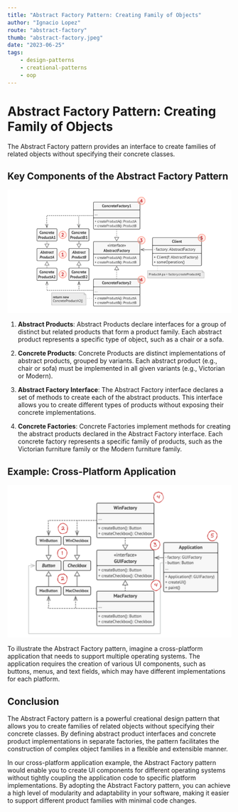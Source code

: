 ```yaml
---
title: "Abstract Factory Pattern: Creating Family of Objects"
author: "Ignacio Lopez"
route: "abstract-factory"
thumb: "abstract-factory.jpeg"
date: "2023-06-25"
tags:
    - design-patterns
    - creational-patterns
    - oop
---
```


# Abstract Factory Pattern: Creating Family of Objects

The Abstract Factory pattern provides an interface to create families of related objects without specifying their concrete classes.

## Key Components of the Abstract Factory Pattern

![](./images/abstract-factory-structure.png)

1.  **Abstract Products**: Abstract Products declare interfaces for a group of distinct but related products that form a product family. Each abstract product represents a specific type of object, such as a chair or a sofa.

2.  **Concrete Products**: Concrete Products are distinct implementations of abstract products, grouped by variants. Each abstract product (e.g., chair or sofa) must be implemented in all given variants (e.g., Victorian or Modern).

3.  **Abstract Factory Interface**: The Abstract Factory interface declares a set of methods to create each of the abstract products. This interface allows you to create different types of products without exposing their concrete implementations.
    
4.  **Concrete Factories**: Concrete Factories implement methods for creating the abstract products declared in the Abstract Factory interface. Each concrete factory represents a specific family of products, such as the Victorian furniture family or the Modern furniture family.
    

## Example: Cross-Platform Application

![](./images/abstract-factory.png)

To illustrate the Abstract Factory pattern, imagine a cross-platform application that needs to support multiple operating systems. The application requires the creation of various UI components, such as buttons, menus, and text fields, which may have different implementations for each platform.

## Conclusion

The Abstract Factory pattern is a powerful creational design pattern that allows you to create families of related objects without specifying their concrete classes. By defining abstract product interfaces and concrete product implementations in separate factories, the pattern facilitates the construction of complex object families in a flexible and extensible manner.

In our cross-platform application example, the Abstract Factory pattern would enable you to create UI components for different operating systems without tightly coupling the application code to specific platform implementations. By adopting the Abstract Factory pattern, you can achieve a high level of modularity and adaptability in your software, making it easier to support different product families with minimal code changes.
